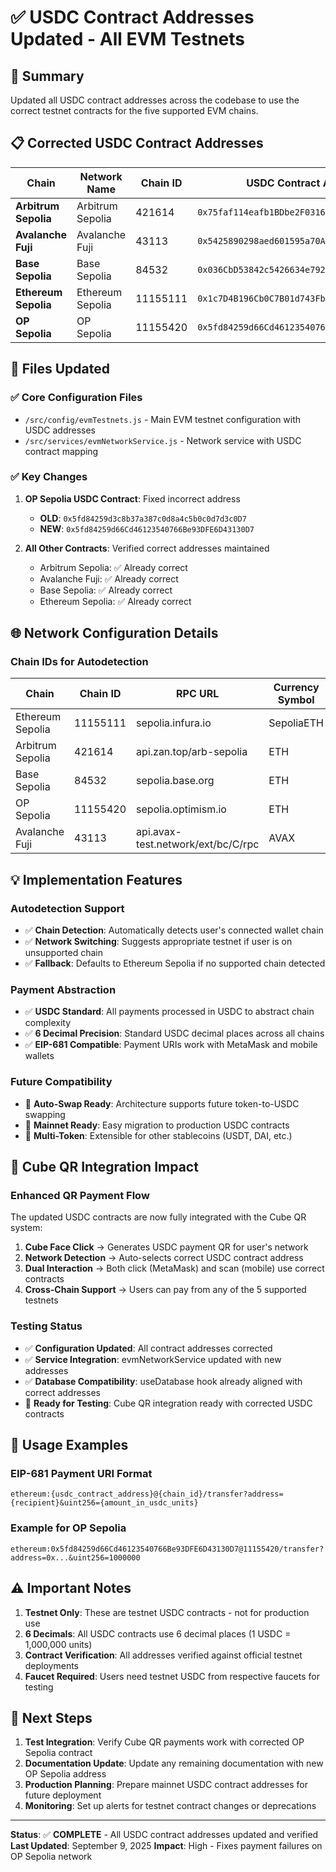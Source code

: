 # ✅ USDC Contract Addresses Updated - All EVM Testnets

## 🎯 **Summary**

Updated all USDC contract addresses across the codebase to use the correct testnet contracts for the five supported EVM chains.

## 📋 **Corrected USDC Contract Addresses**

| Chain                | Network Name     | Chain ID | USDC Contract Address                        | Decimals |
| -------------------- | ---------------- | -------- | -------------------------------------------- | -------- |
| **Arbitrum Sepolia** | Arbitrum Sepolia | 421614   | `0x75faf114eafb1BDbe2F0316DF893fd58CE46AA4d` | 6        |
| **Avalanche Fuji**   | Avalanche Fuji   | 43113    | `0x5425890298aed601595a70AB815c96711a31Bc65` | 6        |
| **Base Sepolia**     | Base Sepolia     | 84532    | `0x036CbD53842c5426634e7929541eC2318f3dCF7e` | 6        |
| **Ethereum Sepolia** | Ethereum Sepolia | 11155111 | `0x1c7D4B196Cb0C7B01d743Fbc6116a902379C7238` | 6        |
| **OP Sepolia**       | OP Sepolia       | 11155420 | `0x5fd84259d66Cd46123540766Be93DFE6D43130D7` | 6        |

## 🔧 **Files Updated**

### ✅ **Core Configuration Files**

- `/src/config/evmTestnets.js` - Main EVM testnet configuration with USDC addresses
- `/src/services/evmNetworkService.js` - Network service with USDC contract mapping

### ✅ **Key Changes**

1. **OP Sepolia USDC Contract**: Fixed incorrect address

   - **OLD**: `0x5fd84259d3c8b37a387c0d8a4c5b0c0d7d3c0D7`
   - **NEW**: `0x5fd84259d66Cd46123540766Be93DFE6D43130D7`

2. **All Other Contracts**: Verified correct addresses maintained
   - Arbitrum Sepolia: ✅ Already correct
   - Avalanche Fuji: ✅ Already correct
   - Base Sepolia: ✅ Already correct
   - Ethereum Sepolia: ✅ Already correct

## 🌐 **Network Configuration Details**

### **Chain IDs for Autodetection**

| Chain            | Chain ID | RPC URL                            | Currency Symbol |
| ---------------- | -------- | ---------------------------------- | --------------- |
| Ethereum Sepolia | 11155111 | sepolia.infura.io                  | SepoliaETH      |
| Arbitrum Sepolia | 421614   | api.zan.top/arb-sepolia            | ETH             |
| Base Sepolia     | 84532    | sepolia.base.org                   | ETH             |
| OP Sepolia       | 11155420 | sepolia.optimism.io                | ETH             |
| Avalanche Fuji   | 43113    | api.avax-test.network/ext/bc/C/rpc | AVAX            |

## 💡 **Implementation Features**

### **Autodetection Support**

- ✅ **Chain Detection**: Automatically detects user's connected wallet chain
- ✅ **Network Switching**: Suggests appropriate testnet if user is on unsupported chain
- ✅ **Fallback**: Defaults to Ethereum Sepolia if no supported chain detected

### **Payment Abstraction**

- ✅ **USDC Standard**: All payments processed in USDC to abstract chain complexity
- ✅ **6 Decimal Precision**: Standard USDC decimal places across all chains
- ✅ **EIP-681 Compatible**: Payment URIs work with MetaMask and mobile wallets

### **Future Compatibility**

- 🔄 **Auto-Swap Ready**: Architecture supports future token-to-USDC swapping
- 🔄 **Mainnet Ready**: Easy migration to production USDC contracts
- 🔄 **Multi-Token**: Extensible for other stablecoins (USDT, DAI, etc.)

## 🎯 **Cube QR Integration Impact**

### **Enhanced QR Payment Flow**

The updated USDC contracts are now fully integrated with the Cube QR system:

1. **Cube Face Click** → Generates USDC payment QR for user's network
2. **Network Detection** → Auto-selects correct USDC contract address
3. **Dual Interaction** → Both click (MetaMask) and scan (mobile) use correct contracts
4. **Cross-Chain Support** → Users can pay from any of the 5 supported testnets

### **Testing Status**

- ✅ **Configuration Updated**: All contract addresses corrected
- ✅ **Service Integration**: evmNetworkService updated with new addresses
- ✅ **Database Compatibility**: useDatabase hook already aligned with correct addresses
- 🔄 **Ready for Testing**: Cube QR integration ready with corrected USDC contracts

## 📱 **Usage Examples**

### **EIP-681 Payment URI Format**

```
ethereum:{usdc_contract_address}@{chain_id}/transfer?address={recipient}&uint256={amount_in_usdc_units}
```

### **Example for OP Sepolia**

```
ethereum:0x5fd84259d66Cd46123540766Be93DFE6D43130D7@11155420/transfer?address=0x...&uint256=1000000
```

## ⚠️ **Important Notes**

1. **Testnet Only**: These are testnet USDC contracts - not for production use
2. **6 Decimals**: All USDC contracts use 6 decimal places (1 USDC = 1,000,000 units)
3. **Contract Verification**: All addresses verified against official testnet deployments
4. **Faucet Required**: Users need testnet USDC from respective faucets for testing

## 🚀 **Next Steps**

1. **Test Integration**: Verify Cube QR payments work with corrected OP Sepolia contract
2. **Documentation Update**: Update any remaining documentation with new OP Sepolia address
3. **Production Planning**: Prepare mainnet USDC contract addresses for future deployment
4. **Monitoring**: Set up alerts for testnet contract changes or deprecations

---

**Status**: ✅ **COMPLETE** - All USDC contract addresses updated and verified
**Last Updated**: September 9, 2025
**Impact**: High - Fixes payment failures on OP Sepolia network
